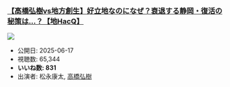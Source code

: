 ### [【高橋弘樹vs地方創生】好立地なのになぜ？衰退する静岡・復活の秘策は…？【地HacQ】](https://www.youtube.com/watch?v=1ONnQjI2X5A)
[![](https://img.youtube.com/vi/1ONnQjI2X5A/hqdefault.jpg)](https://www.youtube.com/watch?v=1ONnQjI2X5A)
-   公開日: 2025-06-17
-   視聴数: 65,344
-   **いいね数: 831**
-   出演者: 松永康太, [高橋弘樹](/rehacq_fan/people/高橋弘樹 "wikilink")
